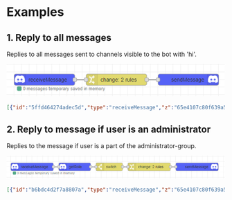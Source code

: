 # Examples
## 1. Reply to all messages
Replies to all messages sent to channels visible to the bot with 'hi'.

![Example1](/images/ExampleSendAndReply.png)
```json
[{"id":"5ffd464274adec5d","type":"receiveMessage","z":"65e4107c80f639a5","name":"","connection":"dd9bb72196c4c070","showStatus":true,"x":120,"y":460,"wires":[["12e81e1eb2d7624e"]]},{"id":"37c69a0ddc9990bb","type":"sendSimpleMessage","z":"65e4107c80f639a5","name":"","connection":"7df26bf332d6c2f8","action":"","channelId":"","message":"","x":500,"y":460,"wires":[]},{"id":"12e81e1eb2d7624e","type":"change","z":"65e4107c80f639a5","name":"","rules":[{"t":"set","p":"payload","pt":"msg","to":"hi","tot":"str"},{"t":"set","p":"action","pt":"msg","to":"reply","tot":"str"}],"action":"","property":"","from":"","to":"","reg":false,"x":310,"y":460,"wires":[["37c69a0ddc9990bb"]]}]
```


## 2. Reply to message if user is an administrator
Replies to the message if user is a part of the administrator-group.

![Example2](/images/ReplyToAdministrators.png)
```json
[{"id":"b6bdc4d2f7a8807a","type":"receiveMessage","z":"65e4107c80f639a5","name":"","connection":"dd9bb72196c4c070","showStatus":true,"x":120,"y":560,"wires":[["f21e5dbdda1aaba0"]]},{"id":"f21e5dbdda1aaba0","type":"getRole","z":"65e4107c80f639a5","name":"","connection":"7df26bf332d6c2f8","memberId":"","guildId":"","x":280,"y":560,"wires":[["d0e5a434d6524485"]]},{"id":"5a0b8a37e0301ead","type":"sendSimpleMessage","z":"65e4107c80f639a5","name":"","connection":"7df26bf332d6c2f8","action":"","channelId":"","message":"","x":740,"y":560,"wires":[]},{"id":"d0e5a434d6524485","type":"switch","z":"65e4107c80f639a5","name":"","property":"payload","propertyType":"msg","rules":[{"t":"cont","v":"Administrator","vt":"str"}],"checkall":"true","repair":false,"outputs":1,"x":410,"y":560,"wires":[["7c79372c51991f78"]]},{"id":"7c79372c51991f78","type":"change","z":"65e4107c80f639a5","name":"","rules":[{"t":"set","p":"payload","pt":"msg","to":"hi, boss","tot":"str"},{"t":"set","p":"action","pt":"msg","to":"reply","tot":"str"}],"action":"","property":"","from":"","to":"","reg":false,"x":560,"y":560,"wires":[["5a0b8a37e0301ead"]]}]
```

